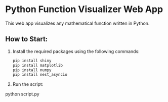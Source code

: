 # Python Function Visualizer Web App

This web app visualizes any mathematical function written in Python.

## How to Start:
1. Install the required packages using the following commands:
   ```bash
   pip install shiny
   pip install matplotlib
   pip install numpy
   pip install nest_asyncio
2. Run the script:

python script.py

